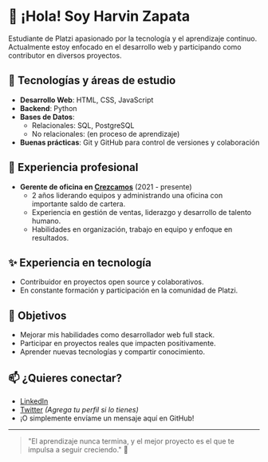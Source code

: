 # 👋 ¡Hola! Soy Harvin Zapata

Estudiante de Platzi apasionado por la tecnología y el aprendizaje continuo. Actualmente estoy enfocado en el desarrollo web y participando como contributor en diversos proyectos.

## 🚀 Tecnologías y áreas de estudio

- **Desarrollo Web**: HTML, CSS, JavaScript
- **Backend**: Python
- **Bases de Datos**:
  - Relacionales: SQL, PostgreSQL
  - No relacionales: (en proceso de aprendizaje)
- **Buenas prácticas**: Git y GitHub para control de versiones y colaboración

## 💼 Experiencia profesional

- **Gerente de oficina en [Crezcamos](https://www.crezcamos.com/)** (2021 - presente)
  - 2 años liderando equipos y administrando una oficina con importante saldo de cartera.
  - Experiencia en gestión de ventas, liderazgo y desarrollo de talento humano.
  - Habilidades en organización, trabajo en equipo y enfoque en resultados.

## ✨ Experiencia en tecnología

- Contribuidor en proyectos open source y colaborativos.
- En constante formación y participación en la comunidad de Platzi.

## 🎯 Objetivos

- Mejorar mis habilidades como desarrollador web full stack.
- Participar en proyectos reales que impacten positivamente.
- Aprender nuevas tecnologías y compartir conocimiento.

## 📫 ¿Quieres conectar?

- [LinkedIn](https://www.linkedin.com/in/harvin-andres-zapata-vidal-018b9523a/)
- [Twitter](#) *(Agrega tu perfil si lo tienes)*
- ¡O simplemente envíame un mensaje aquí en GitHub!

---

> "El aprendizaje nunca termina, y el mejor proyecto es el que te impulsa a seguir creciendo." 🚀
